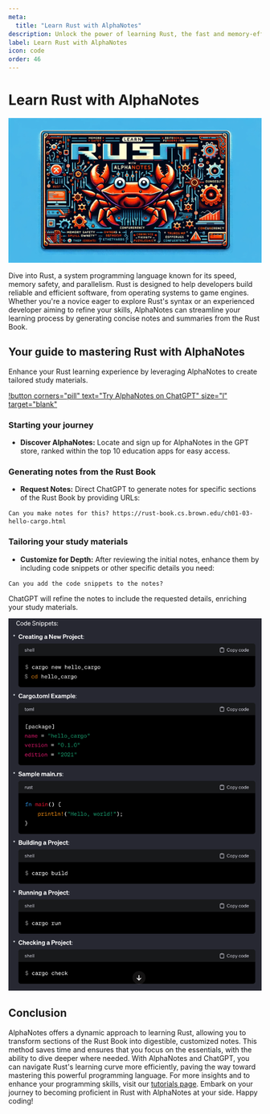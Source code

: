 ```yaml
---
meta:
  title: "Learn Rust with AlphaNotes"
description: Unlock the power of learning Rust, the fast and memory-efficient programming language, with AlphaNotes on ChatGPT. Follow our guide to generate and customize notes from the Rust Book efficiently.
label: Learn Rust with AlphaNotes
icon: code
order: 46
---
```


# Learn Rust with AlphaNotes

![](../../resources/rust-learning-banner.png)

Dive into Rust, a system programming language known for its speed, memory safety, and parallelism. Rust is designed to help developers build reliable and efficient software, from operating systems to game engines. Whether you're a novice eager to explore Rust's syntax or an experienced developer aiming to refine your skills, AlphaNotes can streamline your learning process by generating concise notes and summaries from the Rust Book.

## Your guide to mastering Rust with AlphaNotes

Enhance your Rust learning experience by leveraging AlphaNotes to create tailored study materials.

[!button corners="pill" text="Try AlphaNotes on ChatGPT" size="l" target="blank"](https://chat.openai.com/g/g-ZdfrSRAyo-alphanotes-gpt)

### Starting your journey

- **Discover AlphaNotes:** Locate and sign up for AlphaNotes in the GPT store, ranked within the top 10 education apps for easy access.

### Generating notes from the Rust Book

- **Request Notes:** Direct ChatGPT to generate notes for specific sections of the Rust Book by providing URLs:

```
Can you make notes for this? https://rust-book.cs.brown.edu/ch01-03-hello-cargo.html
```

### Tailoring your study materials

- **Customize for Depth:** After reviewing the initial notes, enhance them by including code snippets or other specific details you need:

```
Can you add the code snippets to the notes?
```

ChatGPT will refine the notes to include the requested details, enriching your study materials.

![](../../resources/rust-code-snippets.png)

## Conclusion

AlphaNotes offers a dynamic approach to learning Rust, allowing you to transform sections of the Rust Book into digestible, customized notes. This method saves time and ensures that you focus on the essentials, with the ability to dive deeper where needed. With AlphaNotes and ChatGPT, you can navigate Rust's learning curve more efficiently, paving the way toward mastering this powerful programming language. For more insights and to enhance your programming skills, visit our [tutorials page](../tutorials.md). Embark on your journey to becoming proficient in Rust with AlphaNotes at your side. Happy coding!
